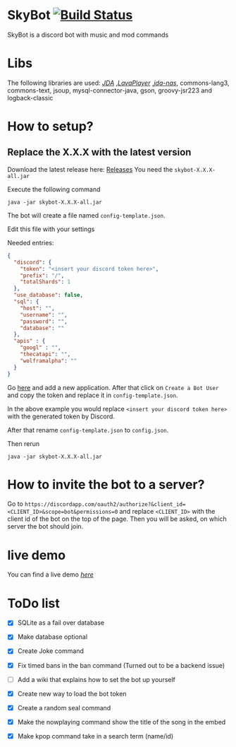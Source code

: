 # SkyBot [![Build Status](https://travis-ci.org/YannickFricke/SkyBot.svg?branch=travis)](https://travis-ci.org/YannickFricke/SkyBot)
SkyBot is a discord bot with music and mod commands

# Libs
The following libraries are used:
[_JDA_](https://github.com/DV8FromTheWorld/JDA) 
,[_LavaPlayer_](https://github.com/sedmelluq/lavaplayer)
,[_jda-nas_](https://github.com/sedmelluq/jda-nas), commons-lang3, commons-text, jsoup, mysql-connector-java, gson, groovy-jsr223 and logback-classic

# How to setup?
## Replace the X.X.X with the latest version
Download the latest release here: [Releases](https://github.com/YannickFricke/SkyBot/releases)
You need the `skybot-X.X.X-all.jar`

Execute the following command
```shell
java -jar skybot-X.X.X-all.jar
```
The bot will create a file named `config-template.json`.

Edit this file with your settings

Needed entries:

```json
{
  "discord": {
    "token": "<insert your discord token here>",
    "prefix": "/",
    "totalShards": 1
  },
  "use_database": false,
  "sql": {
    "host": "",
    "username": "",
    "password": "",
    "database": ""
  },
  "apis" : {
    "googl" : "",
    "thecatapi": "",
    "wolframalpha": ""
  }
}
```

Go [here](https://discordapp.com/developers/applications/me) and add a new application. After that click on `Create a Bot User` and copy the token and replace it in `config-template.json`.

In the above example you would replace `<insert your discord token here>` with the generated token by Discord.

After that rename `config-template.json` to `config.json`.

Then rerun

```shell
java -jar skybot-X.X.X-all.jar
```

# How to invite the bot to a server?

Go to `https://discordapp.com/oauth2/authorize?&client_id=<CLIENT_ID>&scope=bot&permissions=0` and replace `<CLIENT_ID>` with the client id of the bot on the top of the page. Then you will be asked, on which server the bot should join.

# live demo
You can find a live demo [_here_](https://discord.gg/XBQ9xAT)

# ToDo list
- [X] SQLite as a fail over database
- [X] Make database optional
- [X] Create Joke command
- [X] Fix timed bans in the ban command (Turned out to be a backend issue)
- [ ] Add a wiki that explains how to set the bot up yourself
- [X] Create new way to load the bot token
- [X] Create a random seal command
- [X] Make the nowplaying command show the title of the song in the embed
- [x] Make kpop command take in a search term (name/id)

